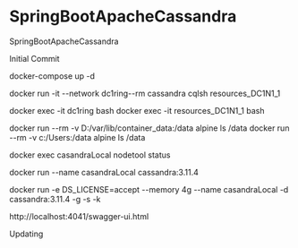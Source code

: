 # SpringBootApacheCassandra
SpringBootApacheCassandra

Initial Commit

docker-compose up -d

docker run -it --network dc1ring--rm cassandra cqlsh resources_DC1N1_1

docker exec -it dc1ring bash
docker exec -it resources_DC1N1_1 bash

docker run --rm -v D:/var/lib/container_data:/data alpine ls /data
docker run --rm -v c:/Users:/data alpine ls /data

docker exec casandraLocal nodetool status

docker run --name casandraLocal cassandra:3.11.4

docker run -e DS_LICENSE=accept --memory 4g --name casandraLocal -d cassandra:3.11.4 -g -s -k

http://localhost:4041/swagger-ui.html

Updating